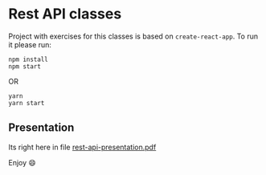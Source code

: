 # Rest API classes
Project with exercises for this classes is based on `create-react-app`.
To run it please run:

```
npm install
npm start
```

OR

```
yarn
yarn start
```

## Presentation
Its right here in file [rest-api-presentation.pdf](./rest-api-presentation.pdf)

Enjoy :smile: